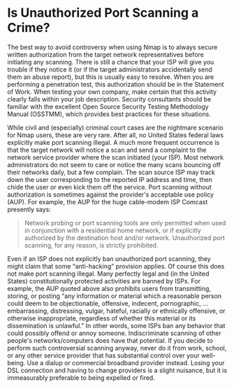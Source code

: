 # Is Unauthorized Port Scanning a Crime?

The best way to avoid controversy when using Nmap is to always secure written authorization from the target
network representatives before initiating any scanning. There is still a chance that your ISP will give you
trouble if they notice it (or if the target administrators accidentally send them an abuse report), but this is
usually easy to resolve. When you are performing a penetration test, this authorization should be in the
Statement of Work. When testing your own company, make certain that this activity clearly falls within your
job description. Security consultants should be familiar with the excellent Open Source Security Testing
Methodology Manual (OSSTMM), which provides best practices for these situations.

While civil and (especially) criminal court cases are the nightmare scenario for Nmap users, these are very
rare. After all, no United States federal laws explicitly make port scanning illegal. A much more frequent
occurrence is that the target network will notice a scan and send a complaint to the network service provider
where the scan initiated (your ISP). Most network administrators do not seem to care or notice the many
scans bouncing off their networks daily, but a few complain. The scan source ISP may track down the user
corresponding to the reported IP address and time, then chide the user or even kick them off the service. Port
scanning without authorization is sometimes against the provider's acceptable use policy (AUP). For example,
the AUP for the huge cable-modem ISP Comcast presently says:

> Network probing or port scanning tools are only permitted when used in conjunction with
a residential home network, or if explicitly authorized by the destination host and/or
network. Unauthorized port scanning, for any reason, is strictly prohibited.

Even if an ISP does not explicitly ban unauthorized port scanning, they might claim that some “anti-hacking”
provision applies. Of course this does not make port scanning illegal. Many perfectly legal and (in the United
States) constitutionally protected activities are banned by ISPs. For example, the AUP quoted above also
prohibits users from transmitting, storing, or posting “any information or material which a reasonable person
could deem to be objectionable, offensive, indecent, pornographic, ... embarrassing, distressing, vulgar,
hateful, racially or ethnically offensive, or otherwise inappropriate, regardless of whether this material or its
dissemination is unlawful.” In other words, some ISPs ban any behavior that could possibly offend or annoy
someone. Indiscriminate scanning of other people's networks/computers does have that potential. If you
decide to perform such controversial scanning anyway, never do it from work, school, or any other service
provider that has substantial control over your well-being. Use a dialup or commercial broadband provider
instead. Losing your DSL connection and having to change providers is a slight nuisance, but it is
immeasurably preferable to being expelled or fired.

